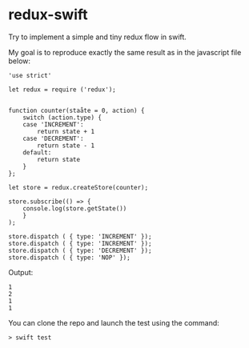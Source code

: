 # redux-swift

Try to implement a simple and tiny redux flow in swift.

My goal is to reproduce exactly the same result as in the javascript file below:

```
'use strict'

let redux = require ('redux');


function counter(staåte = 0, action) {
    switch (action.type) {
    case 'INCREMENT':
        return state + 1
    case 'DECREMENT':
        return state - 1
    default:
        return state
    }
};

let store = redux.createStore(counter);

store.subscribe(() => {
    console.log(store.getState())
    }
);

store.dispatch ( { type: 'INCREMENT' });
store.dispatch ( { type: 'INCREMENT' });
store.dispatch ( { type: 'DECREMENT' });
store.dispatch ( { type: 'NOP' });
```

Output:
```
1
2
1
1
```

You can clone the repo and launch the test using the command:

```
> swift test 
```


